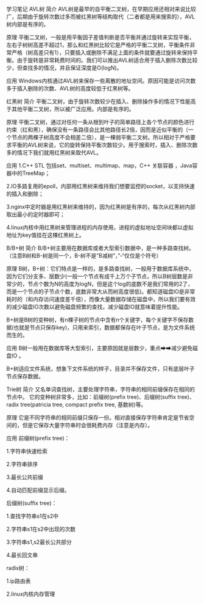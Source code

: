 学习笔记
AVL树
简介
AVL树是最早的自平衡二叉树，在早期应用还相对来说比较广，后期由于旋转次数过多而被红黑树等结构取代（二者都是用来搜索的），AVL树内部是有序的。

原理
平衡二叉树，一般是用平衡因子差值判断是否平衡并通过旋转来实现平衡，左右子树树高差不超过1，那么和红黑树比较它是严格的平衡二叉树，平衡条件非常严格（树高差只有1），只要插入或删除不满足上面的条件就要通过旋转来保持平衡。由于旋转是非常耗费时间的。我们可以推出AVL树适合用于插入删除次数比较少，但查找多的情况，并且保证深度是O(logN)。

应用
Windows内核通过AVL树来保存一些离散的地址空间。原因可能是访问次数多于插入删除的次数、AVL树的高度较低于红黑树等。


红黑树
简介
平衡二叉树，由于旋转次数较少在插入、删除操作多的情况下性能高于其他平衡二叉树，所以被广泛应用。内部是有序的。

原理
平衡二叉树，通过对任何一条从根到叶子的简单路径上各个节点的颜色进行约束（红和黑），确保没有一条路径会比其他路径长2倍，因而是近似平衡的（一个节点的两棵子树高度不会相差二倍），是一棵弱平衡二叉树。所以相对于严格要求平衡的AVL树来说，它的旋转保持平衡次数较少。用于搜索时，插入、删除次数多的情况下我们就用红黑树来取代AVL。

应用
1.C++ STL 包括set、multiset、multimap、map，C++ 关联容器 ，Java容器中的TreeMap；

2.IO多路复用的epoll，内部用红黑树来维持我们想要监控的socket，以支持快速的插入和删除；

3.nginx中定时器是用红黑树来维持的，因为红黑树是有序的，每次从红黑树内部取出最小的定时器即可；

4.linux内核中用红黑树来管理进程的内存使用，进程的虚拟地址空间块都以虚拟地址为key值挂在这棵红黑树上。


B/B+树
简介
B/B+树主要用在数据库或者大型索引数据中，是一种多路查找树。（注意B树和B-树是同一个，B-树不是”B减树”，”-“仅仅是个符号）

原理
B树，B+树：它们特点是一样的，是多路查找树，一般用于数据库系统中，因为它们分支多、层数少(一般一个节点有成千上万个子节点，所以B树层数是非常少的，节点个数为N的高度为logN，但是这个log的底数不是我们常用的2了，而是一个节点的子节点个数，底数非常大从而树高度很低)。都知道磁盘IO是非常耗时的（和内存访问速度差千倍），而像大量数据存储在磁盘中，所以我们要有效的减少磁盘IO次数以避免磁盘频繁的查找，减少磁盘IO就意味着提升性能。

B+树是B树的变种树，有n棵子树的节点中含有n个关键字，每个关键字不保存数据(也就是节点只保存key)，只用来索引，数据都保存在叶子节点，是为文件系统而生的。

应用
B树一般用在数据库等大型索引，主要原因就是层数少，重点➡➡减少避免磁盘IO 。

B+树适应文件系统，想象下文件系统的样子，目录并不保存文件，只有底层叶子节点保存数据。

Trie树
简介
又名单词查找树，主要处理字符串，字符串的相同前缀保存在相同的节点中。
它的变种树非常多，比如：前缀树(prefix tree)、后缀树(suffix tree)、radix tree(patricia tree, compact prefix tree, 基数树)等。

原理
它是不同字符串的相同前缀只保存一份。相对直接保存字符串肯定是节省空间的，但是它保存大量字符串时会很耗费内存（注意是内存）。

应用
前缀树(prefix tree)：

1.字符串快速检索

2.字符串排序

3.最长公共前缀

4.自动匹配前缀显示后缀。

后缀树(suffix tree)：

1.查找字符串s1在s2中

2.字符串s1在s2中出现的次数

3.字符串s1,s2最长公共部分

4.最长回文串

radix树：

1.ip路由表

2.linux内核内存管理


